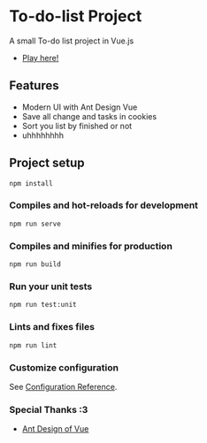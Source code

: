# To-do-list Project
A small To-do list project in Vue.js
- [Play here!](https://beam7894123.github.io/to-do-list-vue/)

## Features
- Modern UI with Ant Design Vue
- Save all change and tasks in cookies
- Sort you list by finished or not
- uhhhhhhhh

## Project setup
```
npm install
```

### Compiles and hot-reloads for development
```
npm run serve
```

### Compiles and minifies for production
```
npm run build
```

### Run your unit tests
```
npm run test:unit
```

### Lints and fixes files
```
npm run lint
```

### Customize configuration
See [Configuration Reference](https://cli.vuejs.org/config/).

### Special Thanks :3
- [Ant Design of Vue](https://github.com/vueComponent/ant-design-vue/)
